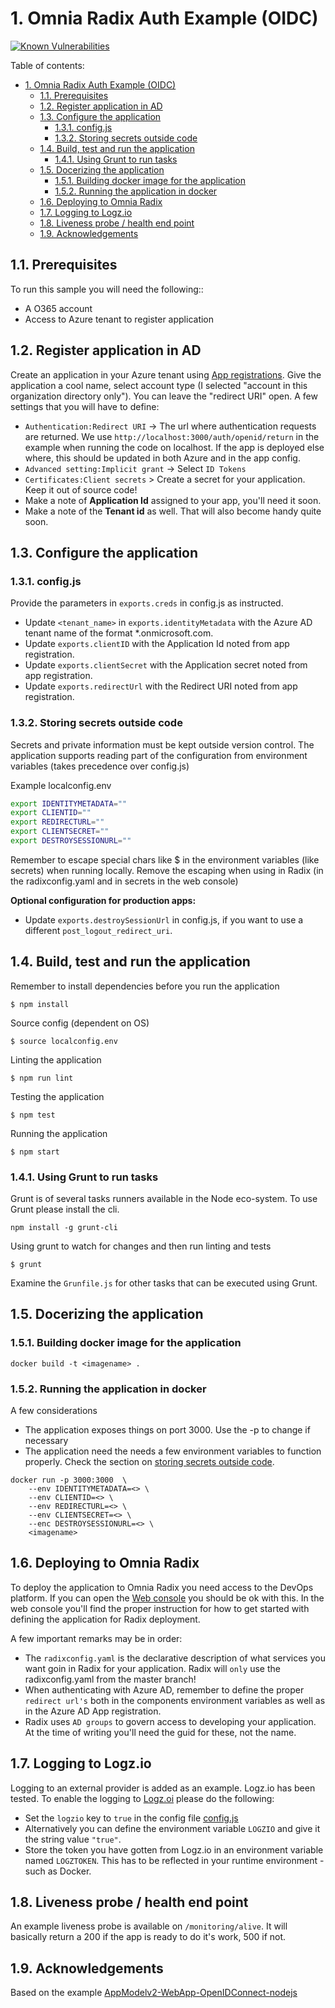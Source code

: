  <!-- markdownlint-disable MD014 MD007-->

# 1. Omnia Radix Auth Example (OIDC)

[![Known Vulnerabilities](https://snyk.io/test/github/larskaare/radix-example-auth-node-msal/badge.svg?targetFile=package.json)](https://snyk.io/test/github/larskaare/radix-example-auth-node-msal?targetFile=package.json)

Table of contents:
<!-- TOC -->

- [1. Omnia Radix Auth Example (OIDC)](#1-omnia-radix-auth-example-oidc)
    - [1.1. Prerequisites](#11-prerequisites)
    - [1.2. Register application in AD](#12-register-application-in-ad)
    - [1.3. Configure the application](#13-configure-the-application)
        - [1.3.1. config.js](#131-configjs)
        - [1.3.2. Storing secrets outside code](#132-storing-secrets-outside-code)
    - [1.4. Build, test and run the application](#14-build-test-and-run-the-application)
        - [1.4.1. Using Grunt to run tasks](#141-using-grunt-to-run-tasks)
    - [1.5. Docerizing the application](#15-docerizing-the-application)
        - [1.5.1. Building docker image for the application](#151-building-docker-image-for-the-application)
        - [1.5.2. Running the application in docker](#152-running-the-application-in-docker)
    - [1.6. Deploying to Omnia Radix](#16-deploying-to-omnia-radix)
    - [1.7. Logging to Logz.io](#17-logging-to-logzio)
    - [1.8. Liveness probe / health end point](#18-liveness-probe--health-end-point)
    - [1.9. Acknowledgements](#19-acknowledgements)

<!-- /TOC -->

## 1.1. Prerequisites

To run this sample you will need the following::

- A O365 account
- Access to Azure tenant to register application

## 1.2. Register application in AD

Create an application in your Azure tenant using [App registrations](https://aka.ms/registeredappsprod). Give the application a cool name, select account type (I selected "account in this organization directory only"). You can leave the "redirect URI" open. A few settings that you will have to define:

- `Authentication:Redirect URI` -> The url where authentication requests are returned. We use `http://localhost:3000/auth/openid/return` in the example when running the code on localhost. If the app is deployed else where, this should be updated in both Azure and in the app config.
- `Advanced setting:Implicit grant` -> Select `ID Tokens`
- `Certificates:Client secrets` > Create a secret for your application. Keep it out of source code!
- Make a note of **Application Id** assigned to your app, you'll need it soon.
- Make a note of the **Tenant id** as well. That will also become handy quite soon.

## 1.3. Configure the application

### 1.3.1. config.js

Provide the parameters in `exports.creds` in config.js as instructed.

- Update `<tenant_name>` in `exports.identityMetadata` with the Azure AD tenant name of the format \*.onmicrosoft.com.
- Update `exports.clientID` with the Application Id noted from app registration.
- Update `exports.clientSecret` with the Application secret noted from app registration.
- Update `exports.redirectUrl` with the Redirect URI noted from app registration.

### 1.3.2. Storing secrets outside code

Secrets and private information must be kept outside version control. The application supports reading part of the configuration from environment variables (takes precedence over config.js)

Example localconfig.env

```bash
export IDENTITYMETADATA=""
export CLIENTID=""
export REDIRECTURL=""
export CLIENTSECRET=""
export DESTROYSESSIONURL=""
```

Remember to escape special chars like $ in the environment variables (like secrets) when running locally. Remove the escaping when using in Radix (in the radixconfig.yaml and in secrets in the web console)

**Optional configuration for production apps:**

- Update `exports.destroySessionUrl` in config.js, if you want to use a different `post_logout_redirect_uri`.

## 1.4. Build, test and run the application

Remember to install dependencies before you run the application

```node
$ npm install
```

Source config (dependent on OS)

```node
$ source localconfig.env
```

Linting the application

```node
$ npm run lint
```

Testing the application

```node
$ npm test
```

Running the application

```node
$ npm start
```

### 1.4.1. Using Grunt to run tasks

Grunt is of several tasks runners available in the Node eco-system. To use Grunt please install the cli.

```node
npm install -g grunt-cli
```

Using grunt to watch for changes and then run linting and tests

```node
$ grunt
```

Examine the ```Grunfile.js``` for other tasks that can be executed using Grunt. 

## 1.5. Docerizing the application

### 1.5.1. Building docker image for the application

```docker
docker build -t <imagename> .
```

### 1.5.2. Running the application in docker

A few considerations

- The application exposes things on port 3000. Use the -p to change if necessary
- The application need the needs a few environment variables to function properly. Check the section on [storing secrets outside code](storing-secrets-outside-code).

```docker
docker run -p 3000:3000  \
    --env IDENTITYMETADATA=<> \
    --env CLIENTID=<> \
    --env REDIRECTURL=<> \
    --env CLIENTSECRET=<> \
    --enc DESTROYSESSIONURL=<> \
    <imagename>
```

## 1.6. Deploying to Omnia Radix

To deploy the application to Omnia Radix you need access to the DevOps platform. If you can open the [Web console](https://www.dev.radix.equinor.com/) you should be ok with this. In the web console you'll find the proper instruction for how to get started with defining the application for Radix deployment.

A few important remarks may be in order:

- The ```radixconfig.yaml``` is the declarative description of what services you want goin in Radix for your application. Radix will ```only``` use the radixconfig.yaml from the master branch!
- When authenticating with Azure AD, remember to define the proper ```redirect url's``` both in the components environment variables as well as in the Azure AD App registration.
- Radix uses ```AD groups``` to govern access to developing your application. At the time of writing you'll need the guid for these, not the name.

## 1.7. Logging to Logz.io

Logging to an external provider is added as an example. Logz.io has been tested. To enable the logging to [Logz.oi](https://www.logz.io) please do the following:

* Set the ```logzio``` key to ```true``` in the config file [config.js](config.js)
* Alternatively you can define the environment variable ```LOGZIO``` and give it the string value ```"true"```.
* Store the token you have gotten from Logz.io in an environment variable named ```LOGZTOKEN```. This has to be reflected in your runtime environment - such as Docker.

## 1.8. Liveness probe / health end point

An example liveness probe is available on ```/monitoring/alive```. It will basically return a 200 if the app is ready to do it's work, 500 if not.

## 1.9. Acknowledgements

Based on the example [AppModelv2-WebApp-OpenIDConnect-nodejs](https://github.com/AzureADQuickStarts/AppModelv2-WebApp-OpenIDConnect-nodejs)
